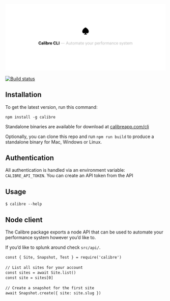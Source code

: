 ![Calibre CLI - Automate your performance system](./.github/header.png)

[![Build status](https://badge.buildkite.com/5e41ea8c42fa868fc2c41c063e742d5350de1daabd99acd636.svg)](https://buildkite.com/calibre/terminal-cli)

## Installation

To get the latest version, run this command:

```
npm install -g calibre
```

Standalone binaries are available for download at [calibreapp.com/cli](calibreapp.com/cli)

Optionally, you can clone this repo and run `npm run build` to
produce a standalone binary for Mac, Windows or Linux.

## Authentication

All authentication is handled via an environment variable: `CALIBRE_API_TOKEN`. You can create an API token from the API

## Usage

```
$ calibre --help
```

## Node client

The Calibre package exports a node API that can be used to automate your performance system however you’d like to. 

If you’d like to splunk around check `src/api/`.

```
const { Site, Snapshot, Test } = require('calibre')

// List all sites for your account
const sites = await Site.list()
const site = sites[0]

// Create a snapshot for the first site
await Snapshot.create({ site: site.slug })
```
